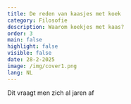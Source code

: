 ```yaml
---
title: De reden van kaasjes met koek
category: Filosofie
description: Waarom koekjes met kaas?
order: 3
main: false
highlight: false
visible: false
date: 28-2-2025
image: /img/cover1.png
lang: NL
---
```


Dit vraagt men zich al jaren af